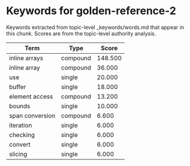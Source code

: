 # Keywords for golden-reference-2

Keywords extracted from topic-level _keywords/words.md that appear in this chunk.
Scores are from the topic-level authority analysis.

| Term | Type | Score |
|------|------|-------|
| inline arrays | compound | 148.500 |
| inline array | compound | 36.000 |
| use | single | 20.000 |
| buffer | single | 18.000 |
| element access | compound | 13.200 |
| bounds | single | 10.000 |
| span conversion | compound | 6.600 |
| iteration | single | 6.000 |
| checking | single | 6.000 |
| convert | single | 6.000 |
| slicing | single | 6.000 |
